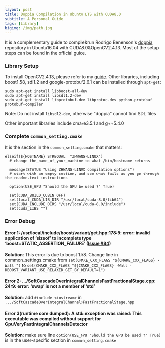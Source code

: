 ```yaml
---
layout: post
title: Doppia Compilation in Ubuntu LTS with CUDA8.0 
subtitle: A Personal Guide
tags: [Library]
bigimg: /img/path.jpg
---
```


It is a complementary guide to compile&run Rodrigo Benenson's [doppia](https://bitbucket.org/rodrigob/doppia) repository in Ubuntu16.04 with CUDA8.0&OpenCV2.4.13. Most of the setup steps can be found in the official guide.

### Library Setup
To install OpenCV2.4.13, please refer to my [guide](http://frankwangzheng.me/2017-01-01-A-Guide-on-OpenCV-Installation-in-Ubuntu-LTS/). Other libraries, including boost1.58, sdl1.2 and google-protobuf2.6.1 can be installed through `apt-get`:

```shell
sudo apt-get install libboost-all-dev
sudo apt-get install libsdl1.2-dev
sudo apt-get install libprotobuf-dev libprotoc-dev python-protobuf protobuf-compiler
```

Note: Do not install `libsdl2-dev`, otherwise "doppia" cannot find SDL files

Other important libraries include cmake3.5.1 and g++5.4.0

### Complete `common_setting.cmake` 

It is the section in the `common_setting.cmake` that matters: 

```
elseif(${HOSTNAME} STREQUAL  "ZHWANG-LINUX")
  # change the_name_of_your_machine to what /bin/hostname returns

  message(STATUS "Using ZHWANG-LINUX compilation options")
  # start with an empty section, and see what fails as you go through the readme.text instructions

  option(USE_GPU "Should the GPU be used ?" True)

  set(CUDA_BUILD_CUBIN OFF)  
  set(local_CUDA_LIB_DIR "/usr/local/cuda-8.0/lib64")  
  set(CUDA_INCLUDE_DIRS "/usr/local/cuda-8.0/include")  
  set(cuda_LIBS "")
```


### Error Debug

#### Error 1: /usr/local/include/boost/variant/get.hpp:178:5: error: invalid application of ‘sizeof’ to incomplete type ‘boost::STATIC_ASSERTION_FAILURE<false>’ ([Issue #84](https://bitbucket.org/rodrigob/doppia/issues/84/the-problem-while-compiling))

**Solution**: This error is due to boost 1.58. Change line in common_settings.cmake from `set(CMAKE_CXX_FLAGS "${CMAKE_CXX_FLAGS} -Wall ")` to `set(CMAKE_CXX_FLAGS "${CMAKE_CXX_FLAGS} -Wall -DBOOST_VARIANT_USE_RELAXED_GET_BY_DEFAULT=1")`


#### Error 2: .../SoftCascadeOverIntegralChannelsFastFractionalStage.cpp: 24:9: error: ‘swap’ is not a member of ‘std’

**Solution**: add `#include <iostream>` in `.../SoftCascadeOverIntegralChannelsFastFractionalStage.hpp`

#### Error 3(runtime core dumped): A std::exception was raised: This executable was compiled without support for GpuVeryFastIntegralChannelsDetector 

**Solution**: make sure line `option(USE_GPU "Should the GPU be used ?" True)` is in the user-specific section in `common_setting.cmake`





